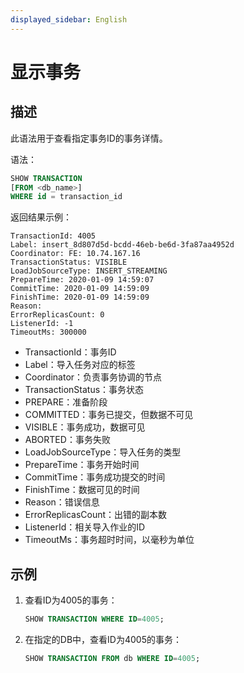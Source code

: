 ```yaml
---
displayed_sidebar: English
---
```


# 显示事务

## 描述

此语法用于查看指定事务ID的事务详情。

语法：

```sql
SHOW TRANSACTION
[FROM <db_name>]
WHERE id = transaction_id
```

返回结果示例：

```plain
TransactionId: 4005
Label: insert_8d807d5d-bcdd-46eb-be6d-3fa87aa4952d
Coordinator: FE: 10.74.167.16
TransactionStatus: VISIBLE
LoadJobSourceType: INSERT_STREAMING
PrepareTime: 2020-01-09 14:59:07
CommitTime: 2020-01-09 14:59:09
FinishTime: 2020-01-09 14:59:09
Reason:
ErrorReplicasCount: 0
ListenerId: -1
TimeoutMs: 300000
```

* TransactionId：事务ID
* Label：导入任务对应的标签
* Coordinator：负责事务协调的节点
* TransactionStatus：事务状态
* PREPARE：准备阶段
* COMMITTED：事务已提交，但数据不可见
* VISIBLE：事务成功，数据可见
* ABORTED：事务失败
* LoadJobSourceType：导入任务的类型
* PrepareTime：事务开始时间
* CommitTime：事务成功提交的时间
* FinishTime：数据可见的时间
* Reason：错误信息
* ErrorReplicasCount：出错的副本数
* ListenerId：相关导入作业的ID
* TimeoutMs：事务超时时间，以毫秒为单位

## 示例

1. 查看ID为4005的事务：

   ```sql
   SHOW TRANSACTION WHERE ID=4005;
   ```

2. 在指定的DB中，查看ID为4005的事务：

   ```sql
   SHOW TRANSACTION FROM db WHERE ID=4005;
   ```
